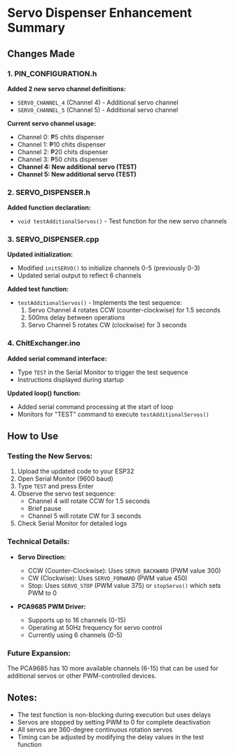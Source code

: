 # Servo Dispenser Enhancement Summary

## Changes Made

### 1. PIN_CONFIGURATION.h
**Added 2 new servo channel definitions:**
- `SERVO_CHANNEL_4` (Channel 4) - Additional servo channel
- `SERVO_CHANNEL_5` (Channel 5) - Additional servo channel

**Current servo channel usage:**
- Channel 0: ₱5 chits dispenser
- Channel 1: ₱10 chits dispenser  
- Channel 2: ₱20 chits dispenser
- Channel 3: ₱50 chits dispenser
- **Channel 4: New additional servo (TEST)**
- **Channel 5: New additional servo (TEST)**

### 2. SERVO_DISPENSER.h
**Added function declaration:**
- `void testAdditionalServos()` - Test function for the new servo channels

### 3. SERVO_DISPENSER.cpp
**Updated initialization:**
- Modified `initSERVO()` to initialize channels 0-5 (previously 0-3)
- Updated serial output to reflect 6 channels

**Added test function:**
- `testAdditionalServos()` - Implements the test sequence:
  1. Servo Channel 4 rotates CCW (counter-clockwise) for 1.5 seconds
  2. 500ms delay between operations
  3. Servo Channel 5 rotates CW (clockwise) for 3 seconds

### 4. ChitExchanger.ino
**Added serial command interface:**
- Type `TEST` in the Serial Monitor to trigger the test sequence
- Instructions displayed during startup

**Updated loop() function:**
- Added serial command processing at the start of loop
- Monitors for "TEST" command to execute `testAdditionalServos()`

## How to Use

### Testing the New Servos:
1. Upload the updated code to your ESP32
2. Open Serial Monitor (9600 baud)
3. Type `TEST` and press Enter
4. Observe the servo test sequence:
   - Channel 4 will rotate CCW for 1.5 seconds
   - Brief pause
   - Channel 5 will rotate CW for 3 seconds
5. Check Serial Monitor for detailed logs

### Technical Details:
- **Servo Direction:**
  - CCW (Counter-Clockwise): Uses `SERVO_BACKWARD` (PWM value 300)
  - CW (Clockwise): Uses `SERVO_FORWARD` (PWM value 450)
  - Stop: Uses `SERVO_STOP` (PWM value 375) or `stopServo()` which sets PWM to 0

- **PCA9685 PWM Driver:**
  - Supports up to 16 channels (0-15)
  - Operating at 50Hz frequency for servo control
  - Currently using 6 channels (0-5)

### Future Expansion:
The PCA9685 has 10 more available channels (6-15) that can be used for additional servos or other PWM-controlled devices.

## Notes:
- The test function is non-blocking during execution but uses delays
- Servos are stopped by setting PWM to 0 for complete deactivation
- All servos are 360-degree continuous rotation servos
- Timing can be adjusted by modifying the delay values in the test function
